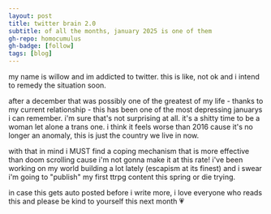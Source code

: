 ```yaml
---
layout: post
title: twitter brain 2.0
subtitle: of all the months, january 2025 is one of them
gh-repo: homocumulus
gh-badge: [follow]
tags: [blog]
---
```

my name is willow and im addicted to twitter. this is like, not ok and i intend to remedy the situation soon.

after a december that was possibly one of the greatest of my life - thanks to my current relationship - this has been one of the most depressing januarys i can remember. i'm sure that's not surprising at all. it's a shitty time to be a woman let alone a trans one. i think it feels worse than 2016 cause it's no longer an anomaly, this is just the country we live in now.

with that in mind i MUST find a coping mechanism that is more effective than doom scrolling cause i'm not gonna make it at this rate! i've been working on my world building a lot lately (escapism at its finest) and i swear i'm going to "publish" my first ttrpg content this spring or die trying.

in case this gets auto posted before i write more, i love everyone who reads this and please be kind to yourself this next month 💗